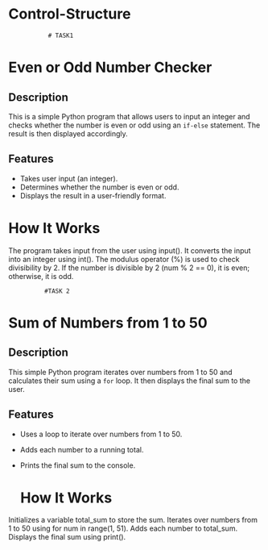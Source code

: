 # Control-Structure
               # TASK1 
# Even or Odd Number Checker
## Description
This is a simple Python program that allows users to input an integer and checks whether the number is even or odd using an `if-else` statement. The result is then displayed accordingly.

## Features
- Takes user input (an integer).
- Determines whether the number is even or odd.
- Displays the result in a user-friendly format.
  
# How It Works
The program takes input from the user using input().
It converts the input into an integer using int().
The modulus operator (%) is used to check divisibility by 2.
If the number is divisible by 2 (num % 2 == 0), it is even; otherwise, it is odd.

              #TASK 2
# Sum of Numbers from 1 to 50

## Description
This simple Python program iterates over numbers from 1 to 50 and calculates their sum using a `for` loop. It then displays the final sum to the user.

## Features
- Uses a loop to iterate over numbers from 1 to 50.
- Adds each number to a running total.
- Prints the final sum to the console.

  # How It Works
Initializes a variable total_sum to store the sum.
Iterates over numbers from 1 to 50 using for num in range(1, 51).
Adds each number to total_sum.
Displays the final sum using print().



